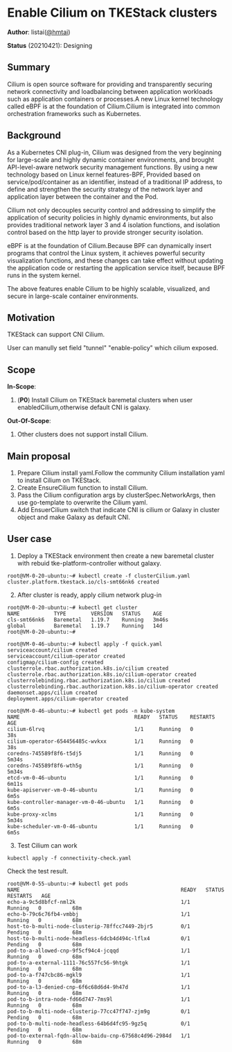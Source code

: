 #  Enable Cilium on TKEStack clusters 


**Author**: listai([@hmtai](https://github.com/hmtai))

**Status** (20210421): Designing

## Summary

Cilium is open source software for providing and transparently securing network connectivity and loadbalancing between application workloads such as application containers or processes.A new Linux kernel technology called eBPF is at the foundation of Cilium.Cilium is integrated into common orchestration frameworks such as Kubernetes.

## Background

As a Kubernetes CNI plug-in, Cilium was designed from the very beginning for large-scale and highly dynamic container environments, and brought API-level-aware network security management functions. By using a new technology based on Linux kernel features-BPF, Provided based on service/pod/container as an identifier, instead of a traditional IP address, to define and strengthen the security strategy of the network layer and application layer between the container and the Pod.

Cilium not only decouples security control and addressing to simplify the application of security policies in highly dynamic environments, but also provides traditional network layer 3 and 4 isolation functions, and isolation control based on the http layer to provide stronger security isolation.

eBPF is at the foundation of Cilium.Because BPF can dynamically insert programs that control the Linux system, it achieves powerful security visualization functions, and these changes can take effect without updating the application code or restarting the application service itself, because BPF runs in the system kernel.

The above features enable Cilium to be highly scalable, visualized, and secure in large-scale container environments.

## Motivation

TKEStack can support CNI Cilium.

User can manully set field "tunnel" "enable-policy" which cilium exposed.

## Scope

 **In-Scope**: 
 1. (**P0**) Install Cilium on TKEStack baremetal clusters when user enabledCilium,otherwise default CNI is galaxy. 

**Out-Of-Scope**: 
 1. Other clusters does not support install Cilium.
 
## Main proposal

1. Prepare Cilium install yaml.Follow the community Cilium installation yaml to install Cilium on TKEStack.
2. Create EnsureCilium function to install Cilium.
3. Pass the Cilium configuration args by clusterSpec.NetworkArgs, then use go-template to overwrite the Cilium yaml.
4. Add EnsuerCilium switch that indicate CNI is cilium or Galaxy in cluster object and make Galaxy as default CNI. 

## User case

1. Deploy a TKEStack environment then create a new baremetal cluster with rebuid tke-platform-controller without galaxy. 
```
root@VM-0-20-ubuntu:~# kubectl create -f clusterCilium.yaml
cluster.platform.tkestack.io/cls-smt66nk6 created
```
2. After cluster is ready, apply cilium network plug-in 
```
root@VM-0-20-ubuntu:~# kubectl get cluster
NAME           TYPE        VERSION   STATUS    AGE
cls-smt66nk6   Baremetal   1.19.7    Running   3m46s
global         Baremetal   1.19.7    Running   14d
root@VM-0-20-ubuntu:~#
```
```
root@VM-0-46-ubuntu:~# kubectl apply -f quick.yaml
serviceaccount/cilium created
serviceaccount/cilium-operator created
configmap/cilium-config created
clusterrole.rbac.authorization.k8s.io/cilium created
clusterrole.rbac.authorization.k8s.io/cilium-operator created
clusterrolebinding.rbac.authorization.k8s.io/cilium created
clusterrolebinding.rbac.authorization.k8s.io/cilium-operator created
daemonset.apps/cilium created
deployment.apps/cilium-operator created
```
```
root@VM-0-46-ubuntu:~# kubectl get pods -n kube-system
NAME                                     READY   STATUS    RESTARTS   AGE
cilium-6lrvq                             1/1     Running   0          38s
cilium-operator-654456485c-wvkxx         1/1     Running   0          38s
coredns-745589f8f6-t5dj5                 1/1     Running   0          5m34s
coredns-745589f8f6-wth5g                 1/1     Running   0          5m34s
etcd-vm-0-46-ubuntu                      1/1     Running   0          6m11s
kube-apiserver-vm-0-46-ubuntu            1/1     Running   0          6m5s
kube-controller-manager-vm-0-46-ubuntu   1/1     Running   0          6m5s
kube-proxy-xclms                         1/1     Running   0          5m34s
kube-scheduler-vm-0-46-ubuntu            1/1     Running   0          6m5s
```
3. Test Cilium can work
```
kubectl apply -f connectivity-check.yaml
```
Check the test result.
```
root@VM-0-55-ubuntu:~# kubectl get pods
NAME                                                    READY   STATUS    RESTARTS   AGE
echo-a-9c5d8bfcf-nml2k                                  1/1     Running   0          68m
echo-b-79c6c76fb4-vmbbj                                 1/1     Running   0          68m
host-to-b-multi-node-clusterip-78ffcc7449-2bjr5         0/1     Pending   0          68m
host-to-b-multi-node-headless-6dcb4d494c-lflx4          0/1     Pending   0          68m
pod-to-a-allowed-cnp-9f5cf94c4-jcqqd                    1/1     Running   0          68m
pod-to-a-external-1111-76c557fc56-9htgk                 1/1     Running   0          68m
pod-to-a-f747cbc86-mgkl9                                1/1     Running   0          68m
pod-to-a-l3-denied-cnp-6f6c68d6d4-9h47d                 1/1     Running   0          68m
pod-to-b-intra-node-fd66d747-7ms9l                      1/1     Running   0          68m
pod-to-b-multi-node-clusterip-77cc47f747-zjm9g          0/1     Pending   0          68m
pod-to-b-multi-node-headless-64b6d4fc95-9gz5q           0/1     Pending   0          68m
pod-to-external-fqdn-allow-baidu-cnp-67568c4d96-2984d   1/1     Running   0          68m
```
